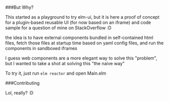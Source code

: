 ###But Why?

This started as a playground to try elm-ui, but it is here a proof of concept for a plugin-based reusable UI (for now based on an iframe) and code sample for a question of mine on StackOverflow :D

the idea is to have external components bundled in self-contained html files, fetch those files at startup time based on yaml config files, and run the components in sandboxed iframes

I guess web components are a more elegant way to solve this "problem", but I wanted to take a shot at solving this "the naive way"

To try it, just run ```elm reactor``` and open Main.elm

###Contributing

Lol, really? :D

